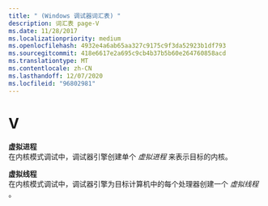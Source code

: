 ```yaml
---
title: " (Windows 调试器词汇表) "
description: 词汇表 page-V
ms.date: 11/28/2017
ms.localizationpriority: medium
ms.openlocfilehash: 4932e4a6ab65aa327c9175c9f3da52923b1df793
ms.sourcegitcommit: 418e6617e2a695c9cb4b37b5b60e264760858acd
ms.translationtype: MT
ms.contentlocale: zh-CN
ms.lasthandoff: 12/07/2020
ms.locfileid: "96802981"
---
```

# <a name="v"></a>V


<span id="virtual_process"></span><span id="VIRTUAL_PROCESS"></span>**虚拟进程**  
在内核模式调试中，调试器引擎创建单个 *虚拟进程* 来表示目标的内核。

<span id="virtual_thread"></span><span id="VIRTUAL_THREAD"></span>**虚拟线程**  
在内核模式调试中，调试器引擎为目标计算机中的每个处理器创建一个 *虚拟线程* 。

 

 





